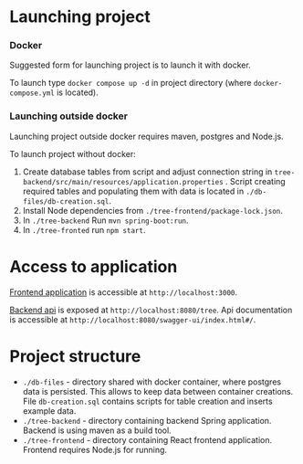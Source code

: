 # Launching project

### Docker
Suggested form for launching project is to launch it with docker.

To launch type `docker compose up -d` in project directory (where `docker-compose.yml` is located).

### Launching outside docker

Launching project outside docker requires maven, postgres and Node.js.

To launch project without docker:
1. Create database tables from script and adjust connection string in `tree-backend/src/main/resources/application.properties` . Script creating required tables and populating them with data is located in `./db-files/db-creation.sql`.</li>
2. Install Node dependencies from `./tree-frontend/package-lock.json`.
3. In `./tree-backend` Run `mvn spring-boot:run`.
4. In `./tree-fronted` run `npm start`.

# Access to application
[Frontend application](http://localhost:3000) is accessible at `http://localhost:3000`.

[Backend api](http://localhost:8080/swagger-ui/index.html#/) is exposed at `http://localhost:8080/tree`. Api documentation is accessible at `http://localhost:8080/swagger-ui/index.html#/`.

# Project structure
* `./db-files` - directory shared with docker container, where postgres data is persisted. This allows to keep data between container creations. File `db-creation.sql` contains scripts for table creation and inserts example data.
* `./tree-backend` - directory containing backend Spring application. Backend is using maven as a build tool.
* `./tree-frontend` - directory containing React frontend application. Frontend requires Node.js for running.







